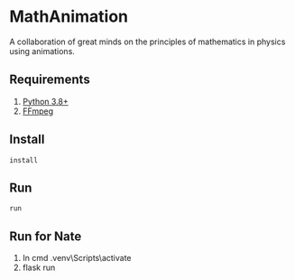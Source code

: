 # MathAnimation

A collaboration of great minds on the principles of mathematics in physics using animations.

## Requirements

1. [Python 3.8+](https://www.python.org/downloads/)
1. [FFmpeg](https://ffmpeg.org/download.html)

## Install

```shell
install
```

## Run

```shell
run
```

## Run for Nate
1. In cmd .venv\Scripts\activate
2. flask run
